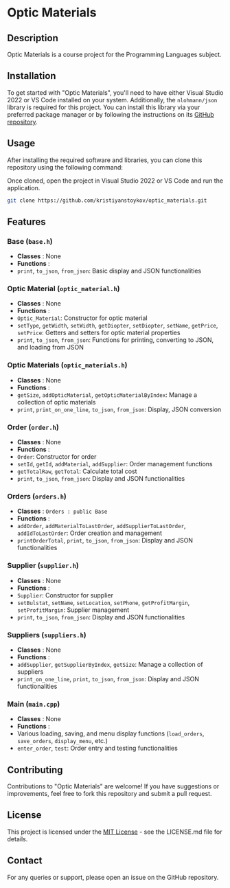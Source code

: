 # Optic Materials

## Description

Optic Materials is a course project for the Programming Languages subject.

## Installation

To get started with "Optic Materials", you'll need to have either Visual Studio 2022 or VS Code installed on your system. Additionally, the `nlohmann/json` library is required for this project. You can install this library via your preferred package manager or by following the instructions on its [GitHub repository](https://github.com/nlohmann/json).

## Usage

After installing the required software and libraries, you can clone this repository using the following command:

Once cloned, open the project in Visual Studio 2022 or VS Code and run the application.

```bash
git clone https://github.com/kristiyanstoykov/optic_materials.git
```

## Features

### Base (`base.h`)

* **Classes** : None
* **Functions** :
* `print`, `to_json`, `from_json`: Basic display and JSON functionalities

### Optic Material (`optic_material.h`)

* **Classes** : None
* **Functions** :
* `Optic_Material`: Constructor for optic material
* `setType`, `getWidth`, `setWidth`, `getDiopter`, `setDiopter`, `setName`, `getPrice`, `setPrice`: Getters and setters for optic material properties
* `print`, `to_json`, `from_json`: Functions for printing, converting to JSON, and loading from JSON

### Optic Materials (`optic_materials.h`)

* **Classes** : None
* **Functions** :
* `getSize`, `addOpticMaterial`, `getOpticMaterialByIndex`: Manage a collection of optic materials
* `print`, `print_on_one_line`, `to_json`, `from_json`: Display, JSON conversion

### Order (`order.h`)

* **Classes** : None
* **Functions** :
* `Order`: Constructor for order
* `setId`, `getId`, `addMaterial`, `addSupplier`: Order management functions
* `getTotalRaw`, `getTotal`: Calculate total cost
* `print`, `to_json`, `from_json`: Display and JSON functionalities

### Orders (`orders.h`)

* **Classes** : `Orders : public Base`
* **Functions** :
* `addOrder`, `addMaterialToLastOrder`, `addSupplierToLastOrder`, `addIdToLastOrder`: Order creation and management
* `printOrderTotal`, `print`, `to_json`, `from_json`: Display and JSON functionalities

### Supplier (`supplier.h`)

* **Classes** : None
* **Functions** :
* `Supplier`: Constructor for supplier
* `setBulstat`, `setName`, `setLocation`, `setPhone`, `getProfitMargin`, `setProfitMargin`: Supplier management
* `print`, `to_json`, `from_json`: Display and JSON functionalities

### Suppliers (`suppliers.h`)

* **Classes** : None
* **Functions** :
* `addSupplier`, `getSupplierByIndex`, `getSize`: Manage a collection of suppliers
* `print_on_one_line`, `print`, `to_json`, `from_json`: Display and JSON functionalities

### Main (`main.cpp`)

* **Classes** : None
* **Functions** :
* Various loading, saving, and menu display functions (`load_orders`, `save_orders`, `display_menu`, etc.)
* `enter_order`, `test`: Order entry and testing functionalities

## Contributing

Contributions to "Optic Materials" are welcome! If you have suggestions or improvements, feel free to fork this repository and submit a pull request.

## License

This project is licensed under the [MIT License](https://chat.openai.com/c/LICENSE.md) - see the LICENSE.md file for details.

## Contact

For any queries or support, please open an issue on the GitHub repository.

